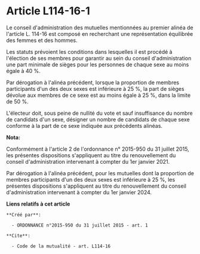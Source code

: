 # Article L114-16-1

Le conseil d'administration des mutuelles mentionnées au premier alinéa de l'article L. 114-16 est composé en recherchant une
représentation équilibrée des femmes et des hommes. 

Les statuts prévoient les conditions dans lesquelles il est procédé à l'élection de ses membres pour garantir au sein du
conseil d'administration une part minimale de sièges pour les personnes de chaque sexe au moins égale à 40 %. 

Par dérogation à l'alinéa précédent, lorsque la proportion de membres participants d'un des deux sexes est inférieure à 25 %,
la part de sièges dévolue aux membres de ce sexe est au moins égale à 25 %, dans la limite de 50 %. 

L'électeur doit, sous peine de nullité du vote et sauf insuffisance du nombre de candidats d'un sexe, désigner un nombre de
candidats de chaque sexe conforme à la part de ce sexe indiquée aux précédents alinéas.

**Nota:**

Conformément à l'article 2 de l'ordonnance n° 2015-950 du 31 juillet 2015, les présentes dispositions s'appliquent au titre
du renouvellement du conseil d'administration intervenant à compter du 1er janvier 2021.

Par dérogation à l'alinéa précédent, pour les mutuelles dont la proportion de membres participants d'un des deux sexes est
inférieure à 25 %, les présentes dispositions s'appliquent au titre du renouvellement du conseil d'administration intervenant
à compter du 1er janvier 2024.

**Liens relatifs à cet article**

	**Créé par**:

	  - ORDONNANCE n°2015-950 du 31 juillet 2015 - art. 1

	**Cite**:

	  - Code de la mutualité - art. L114-16
